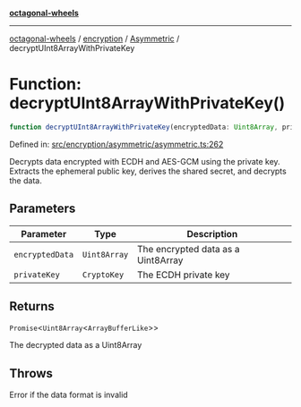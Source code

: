[**octagonal-wheels**](../../../README.md)

***

[octagonal-wheels](../../../modules.md) / [encryption](../../README.md) / [Asymmetric](../README.md) / decryptUInt8ArrayWithPrivateKey

# Function: decryptUInt8ArrayWithPrivateKey()

```ts
function decryptUInt8ArrayWithPrivateKey(encryptedData: Uint8Array, privateKey: CryptoKey): Promise<Uint8Array<ArrayBufferLike>>;
```

Defined in: [src/encryption/asymmetric/asymmetric.ts:262](https://github.com/vrtmrz/octagonal-wheels/blob/main/src/encryption/asymmetric/asymmetric.ts#L262)

Decrypts data encrypted with ECDH and AES-GCM using the private key.
Extracts the ephemeral public key, derives the shared secret, and decrypts the data.

## Parameters

| Parameter | Type | Description |
| ------ | ------ | ------ |
| `encryptedData` | `Uint8Array` | The encrypted data as a Uint8Array |
| `privateKey` | `CryptoKey` | The ECDH private key |

## Returns

`Promise`\<`Uint8Array`\<`ArrayBufferLike`\>\>

The decrypted data as a Uint8Array

## Throws

Error if the data format is invalid
